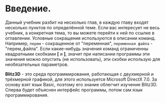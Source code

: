# Введение.
Данный учебник разбит на несколько глав, в каждую главу входят несколько пунктов по определённой теме. 
Если вас интересует не весь учебник, а конкретная тема, то вы можете перейти к ней по ссылке в оглавлении.
Условные сокращения используются в описании команд. Например, `перем` - сокращенное от "переменная", `переменная файла` - "перем_файла". Если какие-нибудь значения команд ограниченны квадратными скобками **[** и **]**, значит при написании программы эти значения можно опустить (не использовать), эти скобки использую для необязательных параметров.

**Blitz3D** - это среда программирования, работающая с двухмерной и трёхмерной графикой, для этого используется Microsoft DirectX 7.0. За основу взят язык Basic, поэтому его знание облегчит изучение Blitz3D. Сперва будет объяснен интерфейс программы, потом сам язык программирования.

        
